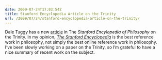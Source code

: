 ```yaml
---
date: 2009-07-24T17:03:54Z
title: Stanford Encyclopedia Article on the Trinity
url: /2009/07/24/stanford-encyclopedia-article-on-the-trinity/
---
```


<p>Dale Tuggy has a new <a href="http://plato.stanford.edu/entries/trinity/">article</a> in The <em>Stanford Encylopedia of Philosophy</em> on the Trinity. In my opinion, <em><a href="http://plato.stanford.edu/">The Stanford Encyclopedia</a></em> is the best reference work in philosophy, not simply the best online reference work in philosophy. I’ve been slowly working on a paper on the Trinity, so I’m grateful to have a nice summary of recent work on the subject. </p>
